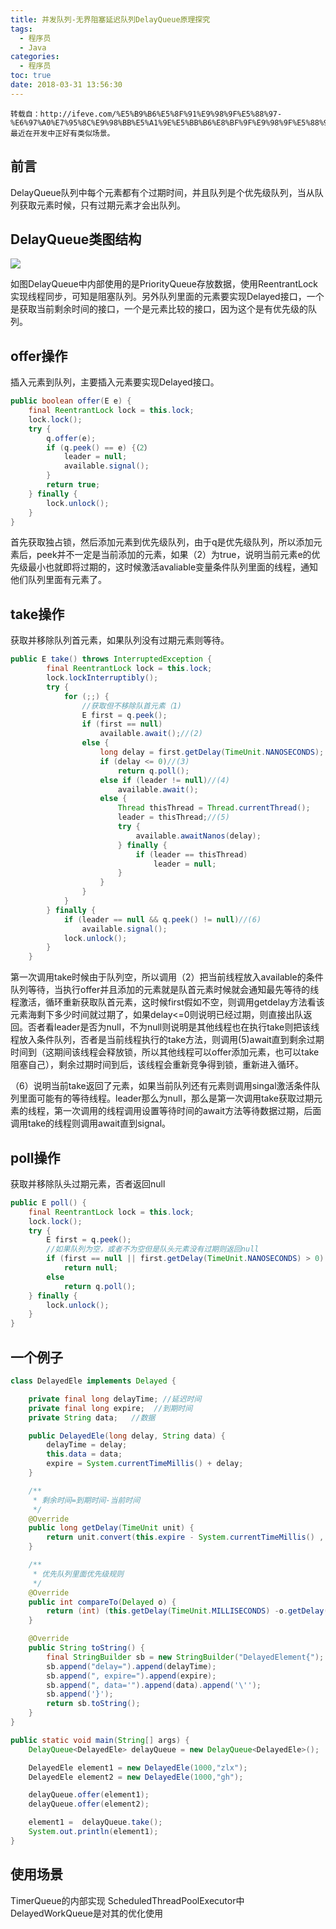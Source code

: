 ```yaml
---
title: 并发队列-无界阻塞延迟队列DelayQueue原理探究
tags:
  - 程序员
  - Java
categories:
  - 程序员
toc: true
date: 2018-03-31 13:56:30
---
```


```
转载自：http://ifeve.com/%E5%B9%B6%E5%8F%91%E9%98%9F%E5%88%97-%E6%97%A0%E7%95%8C%E9%98%BB%E5%A1%9E%E5%BB%B6%E8%BF%9F%E9%98%9F%E5%88%97delayqueue%E5%8E%9F%E7%90%86%E6%8E%A2%E7%A9%B6/
最近在开发中正好有类似场景。
```
## 前言
DelayQueue队列中每个元素都有个过期时间，并且队列是个优先级队列，当从队列获取元素时候，只有过期元素才会出队列。

## DelayQueue类图结构
![](http://qiniu.mnclub.club/2346ca43fe3c972b6bb4beab5edf1328)

如图DelayQueue中内部使用的是PriorityQueue存放数据，使用ReentrantLock实现线程同步，可知是阻塞队列。另外队列里面的元素要实现Delayed接口，一个是获取当前剩余时间的接口，一个是元素比较的接口，因为这个是有优先级的队列。

## offer操作
插入元素到队列，主要插入元素要实现Delayed接口。

```java
public boolean offer(E e) {
    final ReentrantLock lock = this.lock;
    lock.lock();
    try {
        q.offer(e);
        if (q.peek() == e) {（2）
            leader = null;
            available.signal();
        }
        return true;
    } finally {
        lock.unlock();
    }
}
```

首先获取独占锁，然后添加元素到优先级队列，由于q是优先级队列，所以添加元素后，peek并不一定是当前添加的元素，如果（2）为true，说明当前元素e的优先级最小也就即将过期的，这时候激活avaliable变量条件队列里面的线程，通知他们队列里面有元素了。

## take操作
获取并移除队列首元素，如果队列没有过期元素则等待。

```java
public E take() throws InterruptedException {
        final ReentrantLock lock = this.lock;
        lock.lockInterruptibly();
        try {
            for (;;) {
                //获取但不移除队首元素（1)
                E first = q.peek();
                if (first == null)
                    available.await();//(2)
                else {
                    long delay = first.getDelay(TimeUnit.NANOSECONDS);
                    if (delay <= 0)//(3)
                        return q.poll();
                    else if (leader != null)//(4)
                        available.await();
                    else {
                        Thread thisThread = Thread.currentThread();
                        leader = thisThread;//(5)
                        try {
                            available.awaitNanos(delay);
                        } finally {
                            if (leader == thisThread)
                                leader = null;
                        }
                    }
                }
            }
        } finally {
            if (leader == null && q.peek() != null)//(6)
                available.signal();
            lock.unlock();
        }
    }
```

第一次调用take时候由于队列空，所以调用（2）把当前线程放入available的条件队列等待，当执行offer并且添加的元素就是队首元素时候就会通知最先等待的线程激活，循环重新获取队首元素，这时候first假如不空，则调用getdelay方法看该元素海剩下多少时间就过期了，如果delay<=0则说明已经过期，则直接出队返回。否者看leader是否为null，不为null则说明是其他线程也在执行take则把该线程放入条件队列，否者是当前线程执行的take方法，则调用(5)await直到剩余过期时间到（这期间该线程会释放锁，所以其他线程可以offer添加元素，也可以take阻塞自己），剩余过期时间到后，该线程会重新竞争得到锁，重新进入循环。

（6）说明当前take返回了元素，如果当前队列还有元素则调用singal激活条件队列里面可能有的等待线程。leader那么为null，那么是第一次调用take获取过期元素的线程，第一次调用的线程调用设置等待时间的await方法等待数据过期，后面调用take的线程则调用await直到signal。

## poll操作
获取并移除队头过期元素，否者返回null

```java
public E poll() {
    final ReentrantLock lock = this.lock;
    lock.lock();
    try {
        E first = q.peek();
        //如果队列为空，或者不为空但是队头元素没有过期则返回null
        if (first == null || first.getDelay(TimeUnit.NANOSECONDS) > 0)
            return null;
        else
            return q.poll();
    } finally {
        lock.unlock();
    }
}
```
## 一个例子
```java
class DelayedEle implements Delayed {

    private final long delayTime; //延迟时间
    private final long expire;  //到期时间
    private String data;   //数据

    public DelayedEle(long delay, String data) {
        delayTime = delay;
        this.data = data;
        expire = System.currentTimeMillis() + delay; 
    }

    /**
     * 剩余时间=到期时间-当前时间
     */
    @Override
    public long getDelay(TimeUnit unit) {
        return unit.convert(this.expire - System.currentTimeMillis() , TimeUnit.MILLISECONDS);
    }

    /**
     * 优先队列里面优先级规则
     */
    @Override
    public int compareTo(Delayed o) {
        return (int) (this.getDelay(TimeUnit.MILLISECONDS) -o.getDelay(TimeUnit.MILLISECONDS));
    }

    @Override
    public String toString() {
        final StringBuilder sb = new StringBuilder("DelayedElement{");
        sb.append("delay=").append(delayTime);
        sb.append(", expire=").append(expire);
        sb.append(", data='").append(data).append('\'');
        sb.append('}');
        return sb.toString();
    }
}

public static void main(String[] args) {
    DelayQueue<DelayedEle> delayQueue = new DelayQueue<DelayedEle>();

    DelayedEle element1 = new DelayedEle(1000,"zlx");
    DelayedEle element2 = new DelayedEle(1000,"gh");

    delayQueue.offer(element1);
    delayQueue.offer(element2);

    element1 =  delayQueue.take();
    System.out.println(element1);
}
```

## 使用场景
TimerQueue的内部实现
ScheduledThreadPoolExecutor中DelayedWorkQueue是对其的优化使用